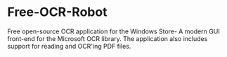 # Free-OCR-Robot
Free open-source OCR application for the Windows Store- A modern GUI front-end for the Microsoft OCR library. The application also includes support for reading and OCR'ing PDF files.

